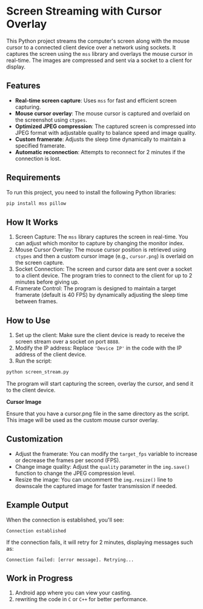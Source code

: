 ﻿# Screen Streaming with Cursor Overlay

This Python project streams the computer's screen along with the mouse cursor to a connected client device over a network using sockets. It captures the screen using the `mss` library and overlays the mouse cursor in real-time. The images are compressed and sent via a socket to a client for display.

## Features

- **Real-time screen capture**: Uses `mss` for fast and efficient screen capturing.
- **Mouse cursor overlay**: The mouse cursor is captured and overlaid on the screenshot using `ctypes`.
- **Optimized JPEG compression**: The captured screen is compressed into JPEG format with adjustable quality to balance speed and image quality.
- **Custom framerate**: Adjusts the sleep time dynamically to maintain a specified framerate.
- **Automatic reconnection**: Attempts to reconnect for 2 minutes if the connection is lost.
  
## Requirements

To run this project, you need to install the following Python libraries:

```bash
pip install mss pillow
```
## How It Works

1. Screen Capture: The `mss` library captures the screen in real-time. You can adjust which monitor to capture by changing the monitor index.
2. Mouse Cursor Overlay: The mouse cursor position is retrieved using `ctypes` and then a custom cursor image (e.g., `cursor.png`) is overlaid on the screen capture.
3. Socket Connection: The screen and cursor data are sent over a socket to a client device. The program tries to connect to the client for up to 2 minutes before giving up.
4. Framerate Control: The program is designed to maintain a target framerate (default is 40 FPS) by dynamically adjusting the sleep time between frames.

## How to Use
1. Set up the client: Make sure the client device is ready to receive the screen stream over a socket on port `8888`.
2. Modify the IP address: Replace `'Device IP'` in the code with the IP address of the client device.
3. Run the script:

```bash
python screen_stream.py
```
The program will start capturing the screen, overlay the cursor, and send it to the client device.

**Cursor Image**

Ensure that you have a cursor.png file in the same directory as the script. This image will be used as the custom mouse cursor overlay.

## Customization

- Adjust the framerate: You can modify the `target_fps` variable to increase or decrease the frames per second (FPS).
- Change image quality: Adjust the `quality` parameter in the `img.save()` function to change the JPEG compression level.
- Resize the image: You can uncomment the `img.resize()` line to downscale the captured image for faster transmission if needed.

## Example Output
When the connection is established, you'll see:

```
Connection established
```

If the connection fails, it will retry for 2 minutes, displaying messages such as:

```
Connection failed: [error message]. Retrying...
```

## Work in Progress

1. Android app where you can view your casting.
2. rewriting the code in `C` or `C++` for better performance.
